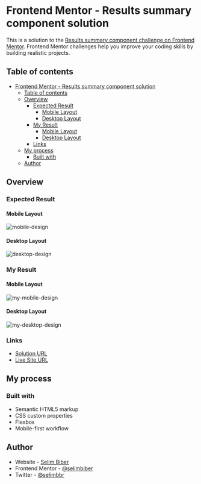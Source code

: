 # Frontend Mentor - Results summary component solution

This is a solution to the [Results summary component challenge on Frontend Mentor](https://www.frontendmentor.io/challenges/results-summary-component-CE_K6s0maV). Frontend Mentor challenges help you improve your coding skills by building realistic projects.

## Table of contents

- [Frontend Mentor - Results summary component solution](#frontend-mentor---results-summary-component-solution)
  - [Table of contents](#table-of-contents)
  - [Overview](#overview)
    - [Expected Result](#expected-result)
      - [Mobile Layout](#mobile-layout)
      - [Desktop Layout](#desktop-layout)
    - [My Result](#my-result)
      - [Mobile Layout](#mobile-layout-1)
      - [Desktop Layout](#desktop-layout-1)
    - [Links](#links)
  - [My process](#my-process)
    - [Built with](#built-with)
  - [Author](#author)

## Overview

### Expected Result

#### Mobile Layout

![mobile-design](https://github-production-user-asset-6210df.s3.amazonaws.com/117529414/253759911-0aceb0f4-6b15-4304-a0ae-12277e50670e.jpg?X-Amz-Algorithm=AWS4-HMAC-SHA256&X-Amz-Credential=AKIAVCODYLSA53PQK4ZA%2F20241018%2Fus-east-1%2Fs3%2Faws4_request&X-Amz-Date=20241018T203452Z&X-Amz-Expires=300&X-Amz-Signature=9f6f61d0d84a52c0d71b8b705219dd5f6d92573aa37cbe3f9ba9eee7d0acd734&X-Amz-SignedHeaders=host)

#### Desktop Layout

![desktop-design](https://github-production-user-asset-6210df.s3.amazonaws.com/117529414/253759938-685a07ed-5534-4c89-bb91-e8b7e1cabcbb.jpg?X-Amz-Algorithm=AWS4-HMAC-SHA256&X-Amz-Credential=AKIAVCODYLSA53PQK4ZA%2F20241018%2Fus-east-1%2Fs3%2Faws4_request&X-Amz-Date=20241018T203445Z&X-Amz-Expires=300&X-Amz-Signature=07de3ae0143103b35449812b8f5f44bd8bf78d5aa5ba4d9b8fd379f90961c43c&X-Amz-SignedHeaders=host)

### My Result

#### Mobile Layout

![my-mobile-design](https://github-production-user-asset-6210df.s3.amazonaws.com/117529414/253760011-c9002ebc-e1a0-41f8-84ca-b1c456746fac.jpeg?X-Amz-Algorithm=AWS4-HMAC-SHA256&X-Amz-Credential=AKIAVCODYLSA53PQK4ZA%2F20241018%2Fus-east-1%2Fs3%2Faws4_request&X-Amz-Date=20241018T203434Z&X-Amz-Expires=300&X-Amz-Signature=674a33a3d0bb373cceeb4f654aeabbf07ca5f605eea9c01bbde3f55fb3d1f9a6&X-Amz-SignedHeaders=host)

#### Desktop Layout

![my-desktop-design](https://github-production-user-asset-6210df.s3.amazonaws.com/117529414/253760020-eca7c56e-a8f5-433e-9d07-cf8aacd857a7.jpeg?X-Amz-Algorithm=AWS4-HMAC-SHA256&X-Amz-Credential=AKIAVCODYLSA53PQK4ZA%2F20241018%2Fus-east-1%2Fs3%2Faws4_request&X-Amz-Date=20241018T203427Z&X-Amz-Expires=300&X-Amz-Signature=e6f0de2c4155b079b5c9961797653d31ca00e315b0c867ded5b171099dcff754&X-Amz-SignedHeaders=host)

### Links

- [Solution URL](https://www.frontendmentor.io/solutions/results-summary-component-using-css-flex-NPJzz_URUJ)
- [Live Site URL](https://selimbiber.github.io/Vanilla-CSS-Challenges/Day24-results-summary-component/)

## My process

### Built with

- Semantic HTML5 markup
- CSS custom properties
- Flexbox
- Mobile-first workflow

## Author

- Website - [Selim Biber](https://www.selimbiber.dev)
- Frontend Mentor - [@selimbiber](https://www.frontendmentor.io/profile/selimbiber)
- Twitter - [@selimbbr](https://www.twitter.com/selimbbr)
